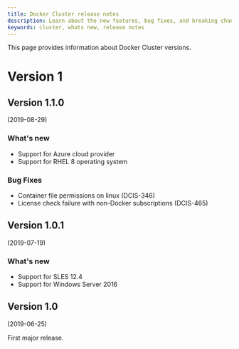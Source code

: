 ```yaml
---
title: Docker Cluster release notes
description: Learn about the new features, bug fixes, and breaking changes for Docker Cluster.
keywords: cluster, whats new, release notes
---
```


This page provides information about Docker Cluster versions. 

# Version 1

## Version 1.1.0 
(2019-08-29)

### What's new

* Support for Azure cloud provider
* Support for RHEL 8 operating system

### Bug Fixes

* Container file permissions on linux (DCIS-346)
* License check failure with non-Docker subscriptions (DCIS-465)

## Version 1.0.1 
(2019-07-19)

### What's new

* Support for SLES 12.4
* Support for Windows Server 2016

## Version 1.0 
(2019-06-25)

First major release.